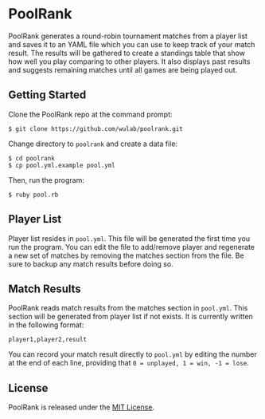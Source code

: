 PoolRank
========

PoolRank generates a round-robin tournament matches from a player list and
saves it to an YAML file which you can use to keep track of your match result.
The results will be gathered to create a standings table that show how well
you play comparing to other players. It also displays past results and
suggests remaining matches until all games are being played out.

Getting Started
---------------

Clone the PoolRank repo at the command prompt:

    $ git clone https://github.com/wulab/poolrank.git

Change directory to `poolrank` and create a data file:

    $ cd poolrank
    $ cp pool.yml.example pool.yml

Then, run the program:

    $ ruby pool.rb

Player List
-----------

Player list resides in `pool.yml`. This file will be generated the first time
you run the program. You can edit the file to add/remove player and regenerate
a new set of matches by removing the matches section from the file. Be sure to
backup any match results before doing so.

Match Results
-------------

PoolRank reads match results from the matches section in `pool.yml`. This
section will be generated from player list if not exists. It is currently
written in the following format:

    player1,player2,result

You can record your match result directly to `pool.yml` by editing the number
at the end of each line, providing that `0 = unplayed, 1 = win, -1 = lose`.

License
-------

PoolRank is released under the [MIT License][1].

[1]: http://www.opensource.org/licenses/MIT
